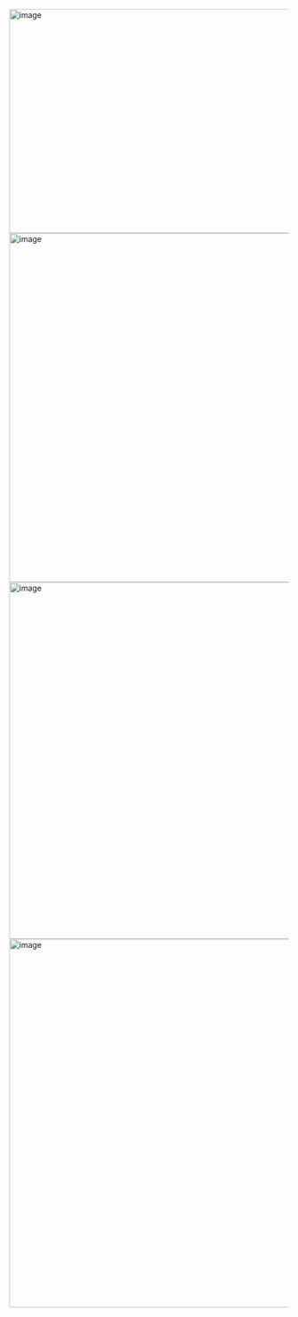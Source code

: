 <img width="1351" height="403" alt="image" src="https://github.com/user-attachments/assets/150de1e8-19ff-4ea5-b227-8d48c2d8b9e8" />

<img width="1365" height="628" alt="image" src="https://github.com/user-attachments/assets/ca3ec8fb-3516-4628-b727-6bcfa381dd17" />

<img width="1337" height="642" alt="image" src="https://github.com/user-attachments/assets/6136f126-675b-4d43-b7f3-3f6e0fc2999e" />

<img width="1346" height="663" alt="image" src="https://github.com/user-attachments/assets/66d05ea3-aeff-4c8b-afac-b985554e8456" />

